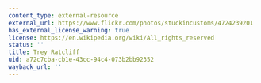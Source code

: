 ```yaml
---
content_type: external-resource
external_url: https://www.flickr.com/photos/stuckincustoms/4724239201
has_external_license_warning: true
license: https://en.wikipedia.org/wiki/All_rights_reserved
status: ''
title: Trey Ratcliff
uid: a72c7cba-cb1e-43cc-94c4-073b2bb92352
wayback_url: ''
---
```

